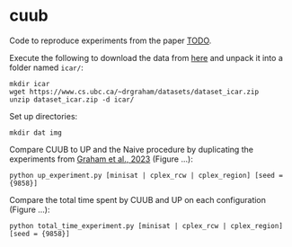 # cuub

Code to reproduce experiments from the paper [TODO](...).

Execute the following to download the data from [here](https://www.cs.ubc.ca/~drgraham/datasets.html) and unpack it into a folder named `icar/`:
```
mkdir icar
wget https://www.cs.ubc.ca/~drgraham/datasets/dataset_icar.zip
unzip dataset_icar.zip -d icar/
```

Set up directories: 
```
mkdir dat img
```

Compare CUUB to UP and the Naive procedure by duplicating the experiments from [Graham et al., 2023](https://arxiv.org/abs/2310.20401) (Figure ...):
```
python up_experiment.py [minisat | cplex_rcw | cplex_region] [seed = {9858}]
```

Compare the total time spent by CUUB and UP on each configuration (Figure ...):
```
python total_time_experiment.py [minisat | cplex_rcw | cplex_region] [seed = {9858}]
```


